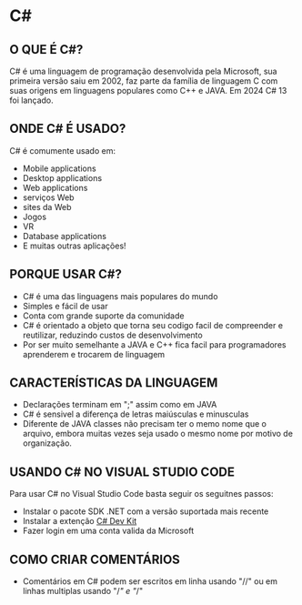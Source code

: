 # C#

## O QUE É C#?

C# é uma linguagem de programação desenvolvida pela Microsoft, sua primeira versão saiu em 2002, faz parte da família de linguagem C com suas origens em linguagens populares como C++ e JAVA.
Em 2024 C# 13 foi lançado.

## ONDE C# É USADO?

C# é comumente usado em:

- Mobile applications
- Desktop applications
- Web applications
- serviços Web
- sites da Web
- Jogos
- VR
- Database applications
- E muitas outras aplicações!

## PORQUE USAR C#?

- C# é uma das linguagens mais populares do mundo
- Simples e fácil de usar
- Conta com grande suporte da comunidade
- C# é orientado a objeto que torna seu codigo facil de compreender e reutilizar, reduzindo custos de desenvolvimento
- Por ser muito semelhante a JAVA e C++ fica facil para programadores aprenderem e trocarem de linguagem

## CARACTERÍSTICAS DA LINGUAGEM

- Declarações terminam em ";" assim como em JAVA
- C# é sensivel a diferença de letras maiúsculas e minusculas
- Diferente de JAVA classes não precisam ter o memo nome que o arquivo, embora muitas vezes seja usado o mesmo nome por motivo de organização.

## USANDO C# NO VISUAL STUDIO CODE

Para usar C# no Visual Studio Code basta seguir os seguitnes passos:
- Instalar o pacote SDK .NET com a versão suportada mais recente
- Instalar a extenção <a href="https://marketplace.visualstudio.com/items?itemName=ms-dotnettools.csdevkit">C# Dev Kit</a>
- Fazer login em uma conta valida da Microsoft

## COMO CRIAR COMENTÁRIOS

- Comentários em C# podem ser escritos em linha usando "//" ou em linhas multiplas usando "/_" e "_/"
